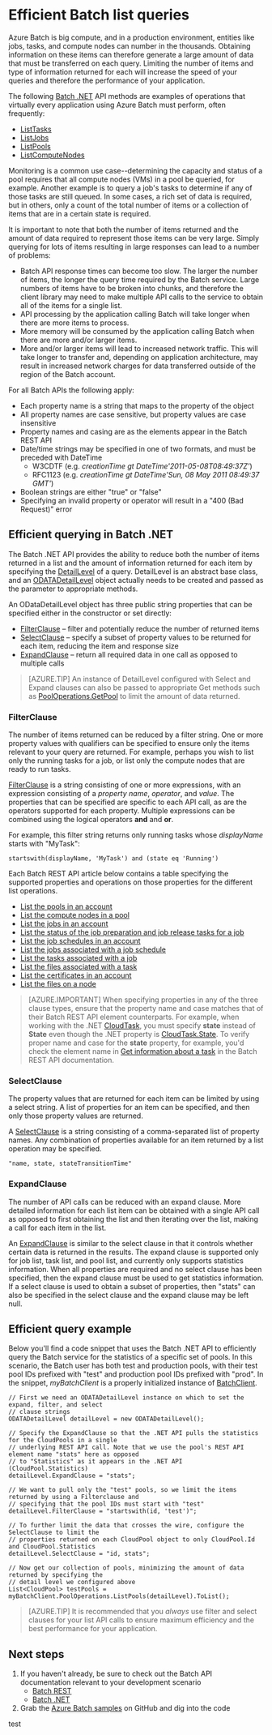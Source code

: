 <properties
	pageTitle="Efficient list queries in Azure Batch | Microsoft Azure"
	description="Learn to reduce the amount of data returned and increase performance when querying Azure Batch pools, jobs, tasks, compute nodes, and more."
	services="batch"
	documentationCenter=""
	authors="davidmu1"
	manager="timlt"
	editor=""
	tags="azure-resource-manager"/>

<tags
	ms.service="Batch"
	ms.devlang="multiple"
	ms.topic="article"
	ms.tgt_pltfrm="vm-windows"
	ms.workload="big-compute"
	ms.date="08/27/2015"
	ms.author="davidmu;v-marsma"/>

# Efficient Batch list queries

Azure Batch is big compute, and in a production environment, entities like jobs, tasks, and compute nodes can number in the thousands. Obtaining information on these items can therefore generate a large amount of data that must be transferred on each query. Limiting the number of items and type of information returned for each will increase the speed of your queries and therefore the performance of your application.

The following [Batch .NET](https://msdn.microsoft.com/library/azure/mt348682.aspx) API methods are examples of operations that virtually every application using Azure Batch must perform, often frequently:

- [ListTasks](https://msdn.microsoft.com/library/azure/microsoft.azure.batch.joboperations.listtasks.aspx)
- [ListJobs](https://msdn.microsoft.com/library/azure/microsoft.azure.batch.joboperations.listjobs.aspx)
- [ListPools](https://msdn.microsoft.com/library/azure/microsoft.azure.batch.pooloperations.listpools.aspx)
- [ListComputeNodes](https://msdn.microsoft.com/library/azure/microsoft.azure.batch.pooloperations.listcomputenodes.aspx)

Monitoring is a common use case--determining the capacity and status of a pool requires that all compute nodes (VMs) in a pool be queried, for example. Another example is to query a job's tasks to determine if any of those tasks are still queued. In some cases, a rich set of data is required, but in others, only a count of the total number of items or a collection of items that are in a certain state is required.

It is important to note that both the number of items returned and the amount of data required to represent those items can be very large. Simply querying for lots of items resulting in large responses can lead to a number of problems:

- Batch API response times can become too slow. The larger the number of items, the longer the query time required by the Batch service. Large numbers of items have to be broken into chunks, and therefore the client library may need to make multiple API calls to the service to obtain all of the items for a single list.
- API processing by the application calling Batch will take longer when there are more items to process.
- More memory will be consumed by the application calling Batch when there are more and/or larger items.
- More and/or larger items will lead to increased network traffic. This will take longer to transfer and, depending on application architecture, may result in increased network charges for data transferred outside of the region of the Batch account.

For all Batch APIs the following apply:

- Each property name is a string that maps to the property of the object
- All property names are case sensitive, but property values are case insensitive
- Property names and casing are as the elements appear in the Batch REST API
- Date/time strings may be specified in one of two formats, and must be preceded with DateTime
	- W3CDTF (e.g. *creationTime gt DateTime'2011-05-08T08:49:37Z'*)
	- RFC1123 (e.g. *creationTime gt DateTime'Sun, 08 May 2011 08:49:37 GMT'*)
- Boolean strings are either "true" or "false"
- Specifying an invalid property or operator will result in a "400 (Bad Request)" error

## Efficient querying in Batch .NET

The Batch .NET API provides the ability to reduce both the number of items returned in a list and the amount of information returned for each item by specifying the [DetailLevel](https://msdn.microsoft.com/library/azure/microsoft.azure.batch.detaillevel.aspx) of a query. DetailLevel is an abstract base class, and an [ODATADetailLevel](https://msdn.microsoft.com/library/azure/microsoft.azure.batch.odatadetaillevel.aspx) object actually needs to be created and passed as the parameter to appropriate methods.

An ODataDetailLevel object has three public string properties that can be specified either in the constructor or set directly:

- [FilterClause](#filter) – filter and potentially reduce the number of returned items
- [SelectClause](#select) – specify a subset of property values to be returned for each item, reducing the item and response size
- [ExpandClause](#expand) – return all required data in one call as opposed to multiple calls

> [AZURE.TIP] An instance of DetailLevel configured with Select and Expand clauses can also be passed to appropriate Get methods such as [PoolOperations.GetPool](https://msdn.microsoft.com/library/azure/microsoft.azure.batch.pooloperations.getpool.aspx) to limit the amount of data returned.

### <a id="filter"></a> FilterClause

The number of items returned can be reduced by a filter string. One or more property values with qualifiers can be specified to ensure only the items relevant to your query are returned. For example, perhaps you wish to list only the running tasks for a job, or list only the compute nodes that are ready to run tasks.

 [FilterClause](https://msdn.microsoft.com/library/azure/microsoft.azure.batch.odatadetaillevel.filterclause.aspx) is a string consisting of one or more expressions, with an expression consisting of a *property name*, *operator*, and *value*. The properties that can be specified are specific to each API call, as are the operators supported for each property. Multiple expressions can be combined using the logical operators **and** and **or**.

For example, this filter string returns only running tasks whose *displayName* starts with "MyTask":

	startswith(displayName, 'MyTask') and (state eq 'Running')

Each Batch REST API article below contains a table specifying the supported properties and operations on those properties for the different list operations.

- [List the pools in an account](https://msdn.microsoft.com/library/azure/dn820101.aspx)
- [List the compute nodes in a pool](https://msdn.microsoft.com/library/azure/dn820159.aspx)
- [List the jobs in an account](https://msdn.microsoft.com/library/azure/dn820117.aspx)
- [List the status of the job preparation and job release tasks for a job](https://msdn.microsoft.com/library/azure/mt282170.aspx)
- [List the job schedules in an account](https://msdn.microsoft.com/library/azure/mt282174.aspx)
- [List the jobs associated with a job schedule](https://msdn.microsoft.com/library/azure/mt282169.aspx)
- [List the tasks associated with a job](https://msdn.microsoft.com/library/azure/dn820187.aspx)
- [List the files associated with a task](https://msdn.microsoft.com/library/azure/dn820142.aspx)
- [List the certificates in an account](https://msdn.microsoft.com/library/azure/dn820154.aspx)
- [List the files on a node](https://msdn.microsoft.com/library/azure/dn820151.aspx)

> [AZURE.IMPORTANT] When specifying properties in any of the three clause types, ensure that the property name and case matches that of their Batch REST API element counterparts. For example, when working with the .NET [CloudTask](https://msdn.microsoft.com/library/azure/microsoft.azure.batch.cloudtask), you must specify **state** instead of **State** even though the .NET property is [CloudTask.State](https://msdn.microsoft.com/library/azure/microsoft.azure.batch.cloudtask.state). To verify proper name and case for the **state** property, for example, you'd check the element name in [Get information about a task](https://msdn.microsoft.com/library/azure/dn820133.aspx) in the Batch REST API documentation.

### <a id="select"></a> SelectClause

The property values that are returned for each item can be limited by using a select string. A list of properties for an item can be specified, and then only those property values are returned.

A [SelectClause](https://msdn.microsoft.com/library/azure/microsoft.azure.batch.odatadetaillevel.selectclause.aspx) is a string consisting of a comma-separated list of property names. Any combination of properties available for an item returned by a list operation may be specified.

	"name, state, stateTransitionTime"

### <a id="expand"></a> ExpandClause

The number of API calls can be reduced with an expand clause. More detailed information for each list item can be obtained with a single API call as opposed to first obtaining the list and then iterating over the list, making a call for each item in the list.

An [ExpandClause](https://msdn.microsoft.com/library/azure/microsoft.azure.batch.odatadetaillevel.expandclause.aspx) is similar to the select clause in that it controls whether certain data is returned in the results. The expand clause is supported only for job list, task list, and pool list, and currently only supports statistics information. When all properties are required and no select clause has been specified, then the expand clause must be used to get statistics information. If a select clause is used to obtain a subset of properties, then "stats" can also be specified in the select clause and the expand clause may be left null.

## Efficient query example

Below you'll find a code snippet that uses the Batch .NET API to efficiently query the Batch service for the statistics of a specific set of pools. In this scenario, the Batch user has both test and production pools, with their test pool IDs prefixed with "test" and production pool IDs prefixed with "prod". In the snippet, *myBatchClient* is a properly initialized instance of [BatchClient](https://msdn.microsoft.com/library/azure/microsoft.azure.batch.batchclient).

	// First we need an ODATADetailLevel instance on which to set the expand, filter, and select
	// clause strings
	ODATADetailLevel detailLevel = new ODATADetailLevel();

	// Specify the ExpandClause so that the .NET API pulls the statistics for the CloudPools in a single
	// underlying REST API call. Note that we use the pool's REST API element name "stats" here as opposed
	// to "Statistics" as it appears in the .NET API (CloudPool.Statistics)
	detailLevel.ExpandClause = "stats";

	// We want to pull only the "test" pools, so we limit the items returned by using a Filterclause and
	// specifying that the pool IDs must start with "test"
	detailLevel.FilterClause = "startswith(id, 'test')";

	// To further limit the data that crosses the wire, configure the SelectClause to limit the
	// properties returned on each CloudPool object to only CloudPool.Id and CloudPool.Statistics
	detailLevel.SelectClause = "id, stats";

	// Now get our collection of pools, minimizing the amount of data returned by specifying the
	// detail level we configured above
	List<CloudPool> testPools = myBatchClient.PoolOperations.ListPools(detailLevel).ToList();

> [AZURE.TIP]
> It is recommended that you *always* use filter and select clauses for your list API calls to ensure maximum efficiency and the best performance for your application.

## Next steps

1. If you haven't already, be sure to check out the Batch API documentation relevant to your development scenario
    - [Batch REST](https://msdn.microsoft.com/library/azure/dn820158.aspx)
    - [Batch .NET](https://msdn.microsoft.com/library/azure/dn865466.aspx)
2. Grab the [Azure Batch samples](https://github.com/Azure/azure-batch-samples) on GitHub and dig into the code

test
